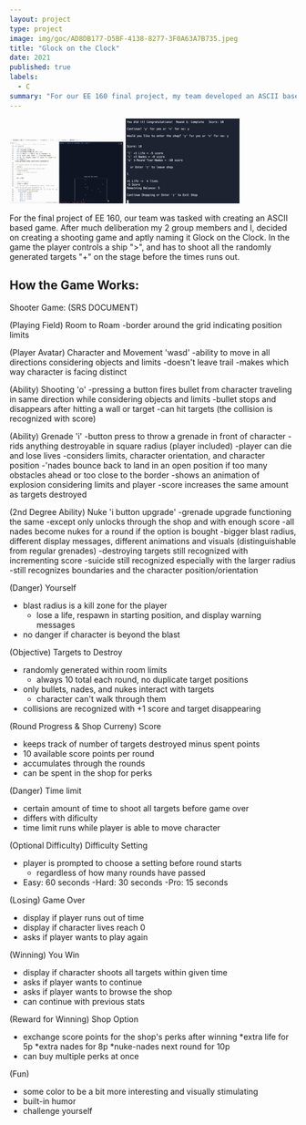 ```yaml
---
layout: project
type: project
image: img/goc/AD8DB177-D5BF-4138-8277-3F0A63A7B735.jpeg
title: "Glock on the Clock"
date: 2021
published: true
labels:
  - C
summary: "For our EE 160 final project, my team developed an ASCII based shooter that runs in the console window."
---
```


<div class="text-center p-4">
  <img width="200px" src="../img/goc/8F6A1D3B-CE7E-4AE2-A66E-08D1664E870C.jpeg" class="img-thumbnail" >
  <img width="200px" src="../img/goc/FBEE3412-86F7-40FA-858E-2D51FFD42807.jpeg" class="img-thumbnail" >
</div>

For the final project of EE 160, our team was tasked with creating an ASCII based game. After much deliberation my 2 group members and I, decided on creating a shooting game and aptly naming it Glock on the Clock. In the game the player controls a ship ">", and has to shoot all the randomly generated targets "+" on the stage before the times runs out. 

## How the Game Works:
Shooter Game: (SRS DOCUMENT)

(Playing Field) Room to Roam
-border around the grid indicating position limits

(Player Avatar) Character and Movement 'wasd'
-ability to move in all directions considering objects and limits
-doesn't leave trail
-makes which way character is facing distinct

(Ability) Shooting 'o'
-pressing a button fires bullet from character traveling in same direction while considering objects and limits
  -bullet stops and disappears after hitting a wall or target
-can hit targets (the collision is recognized with score)

(Ability) Grenade 'i'
-button press to throw a grenade in front of character
-rids anything destroyable in square radius (player included)
  -player can die and lose lives
-considers limits, character orientation, and character position
  -'nades bounce back to land in an open position if too many obstacles ahead or too close to the border
-shows an animation of explosion considering limits and player
-score increases the same amount as targets destroyed

(2nd Degree Ability) Nuke 'i button upgrade'
-grenade upgrade functioning the same
  -except only unlocks through the shop and with enough score
  -all nades become nukes for a round if the option is bought
-bigger blast radius, different display messages, different animations and visuals (distinguishable from regular grenades)
-destroying targets still recognized with incrementing score
-suicide still recognized especially with the larger radius
-still recognizes boundaries and the character position/orientation

(Danger) Yourself
- blast radius is a kill zone for the player
  - lose a life, respawn in starting position, and display warning messages
- no danger if character is beyond the blast

(Objective) Targets to Destroy
- randomly generated within room limits
  - always 10 total each round, no duplicate target positions
- only bullets, nades, and nukes interact with targets
  - character can't walk through them
- collisions are recognized with +1 score and target disappearing

(Round Progress & Shop Curreny) Score
- keeps track of number of targets destroyed minus spent points
- 10 available score points per round
- accumulates through the rounds
- can be spent in the shop for perks

(Danger) Time limit
- certain amount of time to shoot all targets before game over
- differs with dificulty 
- time limit runs while player is able to move character

(Optional Difficulty) Difficulty Setting
- player is prompted to choose a setting before round starts
  - regardless of how many rounds have passed
- Easy: 60 seconds   -Hard: 30 seconds   -Pro: 15 seconds

(Losing) Game Over
- display if player runs out of time
- display if character lives reach 0
- asks if player wants to play again

(Winning) You Win
- display if character shoots all targets within given time
- asks if player wants to continue
- asks if player wants to browse the shop
- can continue with previous stats

(Reward for Winning) Shop Option
- exchange score points for the shop's perks after winning
  *extra life for 5p
  *extra nades for 8p
  *nuke-nades next round for 10p
- can buy multiple perks at once

(Fun)
- some color to be a bit more interesting and visually stimulating
- built-in humor
- challenge yourself



  
